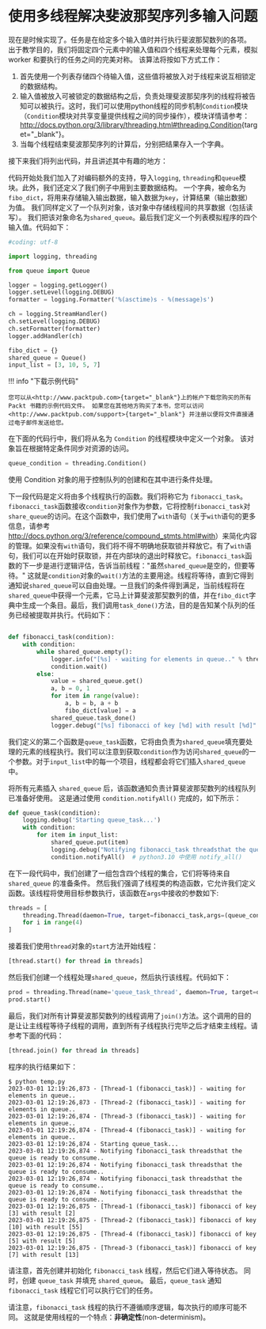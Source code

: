 # 使用多线程解决斐波那契序列多输入问题

现在是时候实现了。任务是在给定多个输入值时并行执行斐波那契数列的各项。 出于教学目的，我们将固定四个元素中的输入值和四个线程来处理每个元素，模拟 worker 和要执行的任务之间的完美对称。 该算法将按如下方式工作：

1. 首先使用一个列表存储四个待输入值，这些值将被放入对于线程来说互相锁定的数据结构。
2. 输入值被放入可被锁定的数据结构之后，负责处理斐波那契序列的线程将被告知可以被执行。这时，我们可以使用python线程的同步机制`Condition`模块（`Condition`模块对共享变量提供线程之间的同步操作），模块详情请参考：<http://docs.python.org/3/library/threading.html#threading.Condition>{target="_blank"}。
3. 当每个线程结束斐波那契序列的计算后，分别把结果存入一个字典。

接下来我们将列出代码，并且讲述其中有趣的地方：

代码开始处我们加入了对编码额外的支持，导入`logging`, `threading`和`queue`模块。此外，我们还定义了我们例子中用到主要数据结构。
一个字典，被命名为`fibo_dict`，将用来存储输入输出数据，输入数据为`key`，计算结果（输出数据）为值。
我们同样定义了一个队列对象，该对象中存储线程间的共享数据（包括读写）。
我们把该对象命名为`shared_queue`。最后我们定义一个列表模拟程序的四个输入值。代码如下：

```python
#coding: utf-8

import logging, threading

from queue import Queue

logger = logging.getLogger()
logger.setLevel(logging.DEBUG)
formatter = logging.Formatter('%(asctime)s - %(message)s')

ch = logging.StreamHandler()
ch.setLevel(logging.DEBUG)
ch.setFormatter(formatter)
logger.addHandler(ch)

fibo_dict = {}
shared_queue = Queue()
input_list = [3, 10, 5, 7]
```

!!! info "下载示例代码"

    您可以从<http://www.packtpub.com>{target="_blank"}上的帐户下载您购买的所有 Packt 书籍的示例代码文件。 如果您在其他地方购买了本书，您可以访问 <http://www.packtpub.com/support>{target="_blank"} 并注册以便将文件直接通过电子邮件发送给您。

在下面的代码行中，我们将从名为 `Condition` 的线程模块中定义一个对象。 该对象旨在根据特定条件同步对资源的访问。

```python
queue_condition = threading.Condition()
```

使用 Condition 对象的用于控制队列的创建和在其中进行条件处理。

下一段代码是定义将由多个线程执行的函数。我们将称它为 `fibonacci_task`。`fibonacci_task`函数接收`condition`对象作为参数，它将控制`fibonacci_task`对`share_queue`的访问。在这个函数中，我们使用了`with`语句（关于`with`语句的更多信息，请参考<http://docs.python.org/3/reference/compound_stmts.html#with>）来简化内容的管理。如果没有`with`语句，我们将不得不明确地获取锁并释放它。有了`with`语句，我们可以在开始时获取锁，并在内部块的退出时释放它。`fibonacci_task`函数的下一步是进行逻辑评估，告诉当前线程："虽然`shared_queue`是空的，但要等待。" 这就是`condition`对象的`wait()`方法的主要用途。线程将等待，直到它得到通知说`shared_queue`可以自由处理。一旦我们的条件得到满足，当前线程将在`shared_queue`中获得一个元素，它马上计算斐波那契数列的值，并在`fibo_dict`字典中生成一个条目。最后，我们调用`task_done()`方法，目的是告知某个队列的任务已经被提取并执行。代码如下：

```python

def fibonacci_task(condition):
    with condition:
        while shared_queue.empty():
            logger.info("[%s] - waiting for elements in queue.." % threading.current_thread().name)
            condition.wait()
        else:
            value = shared_queue.get()
            a, b = 0, 1
            for item in range(value):
                a, b = b, a + b
                fibo_dict[value] = a
            shared_queue.task_done()
            logger.debug("[%s] fibonacci of key [%d] with result [%d]" % (threading.current_thread().name, value, fibo_dict[value]))
```

我们定义的第二个函数是`queue_task`函数，它将由负责为`shared_queue`填充要处理的元素的线程执行。我们可以注意到获取`condition`作为访问`shared_queue`的一个参数。对于`input_list`中的每一个项目，线程都会将它们插入`shared_queue`中。

将所有元素插入 `shared_queue` 后，该函数通知负责计算斐波那契数列的线程队列已准备好使用。 这是通过使用 `condition.notifyAll()` 完成的，如下所示：

```python
def queue_task(condition):
    logging.debug('Starting queue_task...')
    with condition:
        for item in input_list:
            shared_queue.put(item)
            logging.debug("Notifying fibonacci_task threadsthat the queue is ready to consume..")
            condition.notifyAll()  # python3.10 中使用 notify_all()
```

在下一段代码中，我们创建了一组包含四个线程的集合，它们将等待来自 `shared_queue` 的准备条件。 然后我们强调了线程类的构造函数，它允许我们定义函数。该线程将使用目标参数执行，该函数在`args`中接收的参数如下:

```python
threads = [
    threading.Thread(daemon=True, target=fibonacci_task,args=(queue_condition,)) 
    for i in range(4)
]
```

接着我们使用`thread`对象的`start`方法开始线程：

```python
[thread.start() for thread in threads]
```

然后我们创建一个线程处理`shared_queue`，然后执行该线程。代码如下：

```python
prod = threading.Thread(name='queue_task_thread', daemon=True, target=queue_task, args=(queue_condition,))
prod.start()
```

最后，我们对所有计算斐波那契数列的线程调用了`join()`方法。这个调用的目的是让让主线程等待子线程的调用，直到所有子线程执行完毕之后才结束主线程。请参考下面的代码：

```python
[thread.join() for thread in threads]
```

程序的执行结果如下：

```shell
$ python temp.py
2023-03-01 12:19:26,873 - [Thread-1 (fibonacci_task)] - waiting for elements in queue..
2023-03-01 12:19:26,873 - [Thread-2 (fibonacci_task)] - waiting for elements in queue..
2023-03-01 12:19:26,874 - [Thread-3 (fibonacci_task)] - waiting for elements in queue..
2023-03-01 12:19:26,874 - [Thread-4 (fibonacci_task)] - waiting for elements in queue..
2023-03-01 12:19:26,874 - Starting queue_task...
2023-03-01 12:19:26,874 - Notifying fibonacci_task threadsthat the queue is ready to consume..
2023-03-01 12:19:26,874 - Notifying fibonacci_task threadsthat the queue is ready to consume..
2023-03-01 12:19:26,874 - Notifying fibonacci_task threadsthat the queue is ready to consume..
2023-03-01 12:19:26,874 - Notifying fibonacci_task threadsthat the queue is ready to consume..
2023-03-01 12:19:26,875 - [Thread-1 (fibonacci_task)] fibonacci of key [3] with result [2]
2023-03-01 12:19:26,875 - [Thread-2 (fibonacci_task)] fibonacci of key [10] with result [55]
2023-03-01 12:19:26,875 - [Thread-4 (fibonacci_task)] fibonacci of key [5] with result [5]
2023-03-01 12:19:26,875 - [Thread-3 (fibonacci_task)] fibonacci of key [7] with result [13]
```

请注意，首先创建并初始化 `fibonacci_task` 线程，然后它们进入等待状态。 同时，创建 `queue_task` 并填充 `shared_queue`。 最后，`queue_task` 通知 `fibonacci_task` 线程它们可以执行它们的任务。

请注意，`fibonacci_task` 线程的执行不遵循顺序逻辑，每次执行的顺序可能不同。 这就是使用线程的一个特点：**非确定性**(non-determinism)。
